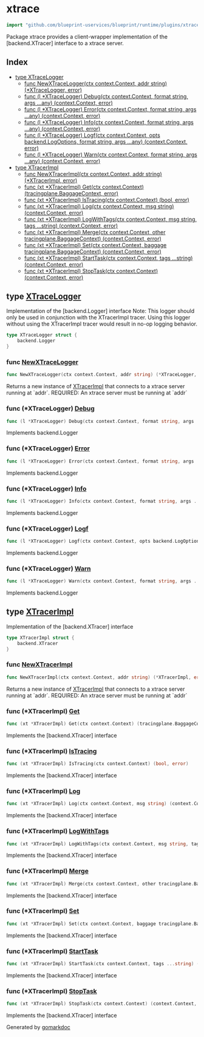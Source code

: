 <!-- Code generated by gomarkdoc. DO NOT EDIT -->

# xtrace

```go
import "github.com/blueprint-uservices/blueprint/runtime/plugins/xtrace"
```

Package xtrace provides a client\-wrapper implementation of the \[backend.XTracer\] interface to a xtrace server.

## Index

- [type XTraceLogger](<#XTraceLogger>)
  - [func NewXTraceLogger\(ctx context.Context, addr string\) \(\*XTraceLogger, error\)](<#NewXTraceLogger>)
  - [func \(l \*XTraceLogger\) Debug\(ctx context.Context, format string, args ...any\) \(context.Context, error\)](<#XTraceLogger.Debug>)
  - [func \(l \*XTraceLogger\) Error\(ctx context.Context, format string, args ...any\) \(context.Context, error\)](<#XTraceLogger.Error>)
  - [func \(l \*XTraceLogger\) Info\(ctx context.Context, format string, args ...any\) \(context.Context, error\)](<#XTraceLogger.Info>)
  - [func \(l \*XTraceLogger\) Logf\(ctx context.Context, opts backend.LogOptions, format string, args ...any\) \(context.Context, error\)](<#XTraceLogger.Logf>)
  - [func \(l \*XTraceLogger\) Warn\(ctx context.Context, format string, args ...any\) \(context.Context, error\)](<#XTraceLogger.Warn>)
- [type XTracerImpl](<#XTracerImpl>)
  - [func NewXTracerImpl\(ctx context.Context, addr string\) \(\*XTracerImpl, error\)](<#NewXTracerImpl>)
  - [func \(xt \*XTracerImpl\) Get\(ctx context.Context\) \(tracingplane.BaggageContext, error\)](<#XTracerImpl.Get>)
  - [func \(xt \*XTracerImpl\) IsTracing\(ctx context.Context\) \(bool, error\)](<#XTracerImpl.IsTracing>)
  - [func \(xt \*XTracerImpl\) Log\(ctx context.Context, msg string\) \(context.Context, error\)](<#XTracerImpl.Log>)
  - [func \(xt \*XTracerImpl\) LogWithTags\(ctx context.Context, msg string, tags ...string\) \(context.Context, error\)](<#XTracerImpl.LogWithTags>)
  - [func \(xt \*XTracerImpl\) Merge\(ctx context.Context, other tracingplane.BaggageContext\) \(context.Context, error\)](<#XTracerImpl.Merge>)
  - [func \(xt \*XTracerImpl\) Set\(ctx context.Context, baggage tracingplane.BaggageContext\) \(context.Context, error\)](<#XTracerImpl.Set>)
  - [func \(xt \*XTracerImpl\) StartTask\(ctx context.Context, tags ...string\) \(context.Context, error\)](<#XTracerImpl.StartTask>)
  - [func \(xt \*XTracerImpl\) StopTask\(ctx context.Context\) \(context.Context, error\)](<#XTracerImpl.StopTask>)


<a name="XTraceLogger"></a>
## type [XTraceLogger](<https://gitlab.mpi-sws.org/cld/blueprint2/blueprint/blob/main/runtime/plugins/xtrace/log.go#L13-L15>)

Implementation of the \[backend.Logger\] interface Note: This logger should only be used in conjunction with the XTracerImpl tracer. Using this logger without using the XTracerImpl tracer would result in no\-op logging behavior.

```go
type XTraceLogger struct {
    backend.Logger
}
```

<a name="NewXTraceLogger"></a>
### func [NewXTraceLogger](<https://gitlab.mpi-sws.org/cld/blueprint2/blueprint/blob/main/runtime/plugins/xtrace/log.go#L32>)

```go
func NewXTraceLogger(ctx context.Context, addr string) (*XTraceLogger, error)
```

Returns a new instance of [XTracerImpl](<#XTracerImpl>) that connects to a xtrace server running at \`addr\`. REQUIRED: An xtrace server must be running at \`addr\`

<a name="XTraceLogger.Debug"></a>
### func \(\*XTraceLogger\) [Debug](<https://gitlab.mpi-sws.org/cld/blueprint2/blueprint/blob/main/runtime/plugins/xtrace/log.go#L53>)

```go
func (l *XTraceLogger) Debug(ctx context.Context, format string, args ...any) (context.Context, error)
```

Implements backend.Logger

<a name="XTraceLogger.Error"></a>
### func \(\*XTraceLogger\) [Error](<https://gitlab.mpi-sws.org/cld/blueprint2/blueprint/blob/main/runtime/plugins/xtrace/log.go#L71>)

```go
func (l *XTraceLogger) Error(ctx context.Context, format string, args ...any) (context.Context, error)
```

Implements backend.Logger

<a name="XTraceLogger.Info"></a>
### func \(\*XTraceLogger\) [Info](<https://gitlab.mpi-sws.org/cld/blueprint2/blueprint/blob/main/runtime/plugins/xtrace/log.go#L43>)

```go
func (l *XTraceLogger) Info(ctx context.Context, format string, args ...any) (context.Context, error)
```

Implements backend.Logger

<a name="XTraceLogger.Logf"></a>
### func \(\*XTraceLogger\) [Logf](<https://gitlab.mpi-sws.org/cld/blueprint2/blueprint/blob/main/runtime/plugins/xtrace/log.go#L80>)

```go
func (l *XTraceLogger) Logf(ctx context.Context, opts backend.LogOptions, format string, args ...any) (context.Context, error)
```

Implements backend.Logger

<a name="XTraceLogger.Warn"></a>
### func \(\*XTraceLogger\) [Warn](<https://gitlab.mpi-sws.org/cld/blueprint2/blueprint/blob/main/runtime/plugins/xtrace/log.go#L62>)

```go
func (l *XTraceLogger) Warn(ctx context.Context, format string, args ...any) (context.Context, error)
```

Implements backend.Logger

<a name="XTracerImpl"></a>
## type [XTracerImpl](<https://github.com/blueprint-uservices/blueprint/blob/main/runtime/plugins/xtrace/xtrace.go#L14-L16>)

Implementation of the \[backend.XTracer\] interface

```go
type XTracerImpl struct {
    backend.XTracer
}
```

<a name="NewXTracerImpl"></a>
### func [NewXTracerImpl](<https://github.com/blueprint-uservices/blueprint/blob/main/runtime/plugins/xtrace/xtrace.go#L20>)

```go
func NewXTracerImpl(ctx context.Context, addr string) (*XTracerImpl, error)
```

Returns a new instance of [XTracerImpl](<#XTracerImpl>) that connects to a xtrace server running at \`addr\`. REQUIRED: An xtrace server must be running at \`addr\`

<a name="XTracerImpl.Get"></a>
### func \(\*XTracerImpl\) [Get](<https://github.com/blueprint-uservices/blueprint/blob/main/runtime/plugins/xtrace/xtrace.go#L59>)

```go
func (xt *XTracerImpl) Get(ctx context.Context) (tracingplane.BaggageContext, error)
```

Implements the \[backend.XTracer\] interface

<a name="XTracerImpl.IsTracing"></a>
### func \(\*XTracerImpl\) [IsTracing](<https://github.com/blueprint-uservices/blueprint/blob/main/runtime/plugins/xtrace/xtrace.go#L64>)

```go
func (xt *XTracerImpl) IsTracing(ctx context.Context) (bool, error)
```

Implements the \[backend.XTracer\] interface

<a name="XTracerImpl.Log"></a>
### func \(\*XTracerImpl\) [Log](<https://github.com/blueprint-uservices/blueprint/blob/main/runtime/plugins/xtrace/xtrace.go#L29>)

```go
func (xt *XTracerImpl) Log(ctx context.Context, msg string) (context.Context, error)
```

Implements the \[backend.XTracer\] interface

<a name="XTracerImpl.LogWithTags"></a>
### func \(\*XTracerImpl\) [LogWithTags](<https://github.com/blueprint-uservices/blueprint/blob/main/runtime/plugins/xtrace/xtrace.go#L34>)

```go
func (xt *XTracerImpl) LogWithTags(ctx context.Context, msg string, tags ...string) (context.Context, error)
```

Implements the \[backend.XTracer\] interface

<a name="XTracerImpl.Merge"></a>
### func \(\*XTracerImpl\) [Merge](<https://github.com/blueprint-uservices/blueprint/blob/main/runtime/plugins/xtrace/xtrace.go#L49>)

```go
func (xt *XTracerImpl) Merge(ctx context.Context, other tracingplane.BaggageContext) (context.Context, error)
```

Implements the \[backend.XTracer\] interface

<a name="XTracerImpl.Set"></a>
### func \(\*XTracerImpl\) [Set](<https://github.com/blueprint-uservices/blueprint/blob/main/runtime/plugins/xtrace/xtrace.go#L54>)

```go
func (xt *XTracerImpl) Set(ctx context.Context, baggage tracingplane.BaggageContext) (context.Context, error)
```

Implements the \[backend.XTracer\] interface

<a name="XTracerImpl.StartTask"></a>
### func \(\*XTracerImpl\) [StartTask](<https://github.com/blueprint-uservices/blueprint/blob/main/runtime/plugins/xtrace/xtrace.go#L39>)

```go
func (xt *XTracerImpl) StartTask(ctx context.Context, tags ...string) (context.Context, error)
```

Implements the \[backend.XTracer\] interface

<a name="XTracerImpl.StopTask"></a>
### func \(\*XTracerImpl\) [StopTask](<https://github.com/blueprint-uservices/blueprint/blob/main/runtime/plugins/xtrace/xtrace.go#L44>)

```go
func (xt *XTracerImpl) StopTask(ctx context.Context) (context.Context, error)
```

Implements the \[backend.XTracer\] interface

Generated by [gomarkdoc](<https://github.com/princjef/gomarkdoc>)
